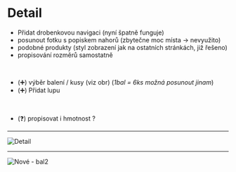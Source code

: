 # Detail

- Přidat drobenkovou navigaci (nyní špatně funguje)
- posunout fotku s popiskem nahorů (zbytečne moc místa -> nevyužito)
- podobné produkty (styl zobrazení jak na ostatních stránkách, již řešeno)
- propisování rozměrů samostatně 
<br>

- (➕) výběr balení / kusy (viz obr) (_1bal = 6ks možná posunout jinam_)
- (➕) Přidat lupu
<br>

- (❓) propisovat i hmotnost ?

<hr>

![Detail](https://user-images.githubusercontent.com/59166385/172806005-d86dc943-1a0b-4f72-977d-f8d4c497b2ae.png)

<hr>

![Nové - bal2](https://user-images.githubusercontent.com/59166385/172807164-290f8623-af8c-4b53-b90c-6a744acc783f.jpg)

